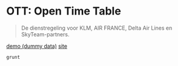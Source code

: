 # OTT: Open Time Table
>De dienstregeling voor KLM, AIR FRANCE, Delta Air Lines en SkyTeam-partners.

[demo (dummy data)](http://oudenniel.nl/ott)
[site](http://www.klm.com/travel/nl_nl/prepare_for_travel/up_to_date/timetable/timetable_result.htm?lang=en&country=nl)

```bash
grunt
```
